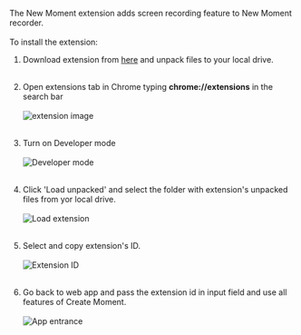 The New Moment extension adds screen recording feature to New Moment recorder.
<br><br>
To install the extension: 

1. Download extension from [here](https://drakoc.github.io/screen-extension/download/team-ai-new-moment-extension.zip) and unpack files to your local drive.
<br><br>

2. Open extensions tab in Chrome typing <b>chrome://extensions</b> in the search bar<br><br>
![extension image](https://drakoc.github.io/screen-extension/images/01.url.jpg)
<br><br>
3. Turn on Developer mode<br><br>
![Developer mode](https://drakoc.github.io/screen-extension/images/02.developer-button.jpg)
<br><br>
4. Click 'Load unpacked' and select the folder with extension's unpacked files from yor local drive.<br><br>
![Load extension](https://drakoc.github.io/screen-extension/images/03.load-button.jpg)
<br><br>
5. Select and copy extension's ID.<br><br>
![Extension ID](https://drakoc.github.io/screen-extension/images/04.extension-id.jpg)
<br><br>
6. Go back to web app and pass the extension id in input field and use all features of Create Moment.<br><br>
![App entrance](https://drakoc.github.io/screen-extension/images/05.app-entrance.jpg)
